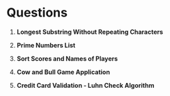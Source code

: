 # Questions

1. **Longest Substring Without Repeating Characters**

2. **Prime Numbers List**

3. **Sort Scores and Names of Players**

4. **Cow and Bull Game Application**

5. **Credit Card Validation - Luhn Check Algorithm**
